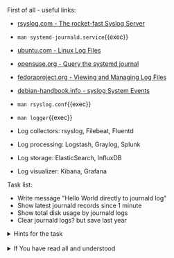 First of all - useful links:

- [rsyslog.com - The rocket-fast Syslog Server](https://www.rsyslog.com/)
- `man systemd-journald.service`{{exec}}
- [ubuntu.com - Linux Log Files](https://help.ubuntu.com/community/LinuxLogFiles#System_Log)
- [opensuse.org - Query the systemd journal](https://doc.opensuse.org/documentation/leap/reference/html/book-reference/cha-journalctl.html)
- [fedoraproject.org - Viewing and Managing Log Files](https://docs.fedoraproject.org/en-US/fedora/latest/system-administrators-guide/monitoring-and-automation/Viewing_and_Managing_Log_Files/)
- [debian-handbook.info - syslog System Events](https://debian-handbook.info/browse/stable/sect.syslog.html)
- `man rsyslog.conf`{{exec}}
- `man logger`{{exec}}

- Log collectors: rsyslog, Filebeat, Fluentd
- Log processing: Logstash, Graylog, Splunk
- Log storage: ElasticSearch, InfluxDB
- Log visualizer: Kibana, Grafana

Task list:
- Write message "Hello World directly to journald log"
- Show latest journald records since 1 minute
- Show total disk usage by journald logs
- Clear journald logs? but save last year

<details><summary>Hints for the task</summary>
<pre>
  $ systemd-cat echo "Hello World!"
  $ journalctl --since "1 minute ago"
  $ journalctl --disk-usage
  $ journalctl --vacuum-time=1years
</pre>
</details>
<br>
<details><summary>If You have read all and understood</summary>
<pre>
`touch IReadAllAndUndnderstood`{{exec}}
</pre>
